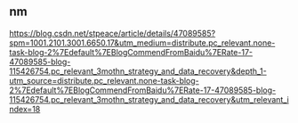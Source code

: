 
```toc
```

## nm
https://blog.csdn.net/stpeace/article/details/47089585?spm=1001.2101.3001.6650.17&utm_medium=distribute.pc_relevant.none-task-blog-2%7Edefault%7EBlogCommendFromBaidu%7ERate-17-47089585-blog-115426754.pc_relevant_3mothn_strategy_and_data_recovery&depth_1-utm_source=distribute.pc_relevant.none-task-blog-2%7Edefault%7EBlogCommendFromBaidu%7ERate-17-47089585-blog-115426754.pc_relevant_3mothn_strategy_and_data_recovery&utm_relevant_index=18